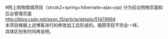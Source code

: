 #网上购物商城项目（struts2+spring+hibernate+ajax+jsp)
分为前台购物页面和后台管理页面<br/>
http://blog.csdn.net/eson_15/article/details/51479994<br/>
本项目根据上述博客进行的修改加工后形成的。跟原项目不完全一样。<br/>
具体区别有时间再说吧。
